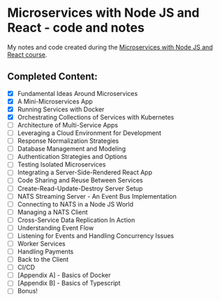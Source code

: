 # Microservices with Node JS and React - code and notes
My notes and code created during the [Microservices with Node JS and React course](https://www.udemy.com/course/microservices-with-node-js-and-react).

## Completed Content:
- [x] Fundamental Ideas Around Microservices
- [x] A Mini-Microservices App
- [x] Running Services with Docker
- [x] Orchestrating Collections of Services with Kubernetes
- [ ] Architecture of Multi-Service Apps
- [ ] Leveraging a Cloud Environment for Development
- [ ] Response Normalization Strategies
- [ ] Database Management and Modeling
- [ ] Authentication Strategies and Options
- [ ] Testing Isolated Microservices
- [ ] Integrating a Server-Side-Rendered React App
- [ ] Code Sharing and Reuse Between Services
- [ ] Create-Read-Update-Destroy Server Setup
- [ ] NATS Streaming Server - An Event Bus Implementation
- [ ] Connecting to NATS in a Node JS World
- [ ] Managing a NATS Client
- [ ] Cross-Service Data Replication In Action
- [ ] Understanding Event Flow
- [ ] Listening for Events and Handling Concurrency Issues
- [ ] Worker Services
- [ ] Handling Payments
- [ ] Back to the Client
- [ ] CI/CD
- [ ] [Appendix A] - Basics of Docker
- [ ] [Appendix B] - Basics of Typescript
- [ ] Bonus!

